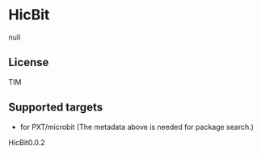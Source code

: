 # HicBit

null

## License

TIM

## Supported targets

* for PXT/microbit
(The metadata above is needed for package search.)

 HicBit0.0.2
